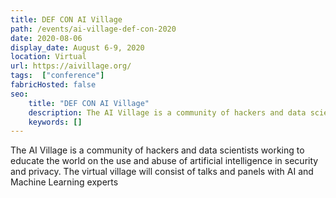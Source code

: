 ```yaml
---
title: DEF CON AI Village
path: /events/ai-village-def-con-2020
date: 2020-08-06
display_date: August 6-9, 2020
location: Virtual
url: https://aivillage.org/
tags:  ["conference"]
fabricHosted: false
seo:
    title: "DEF CON AI Village"
    description: The AI Village is a community of hackers and data scientists working to educate the world on the use and abuse of artificial intelligence in security and privacy. The virtual village will consist of talks and panels with AI and Machine Learning experts
    keywords: []
---
```


The AI Village is a community of hackers and data scientists working to educate the world on the use and abuse of artificial intelligence in security and privacy. The virtual village will consist of talks and panels with AI and Machine Learning experts
